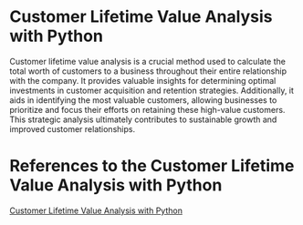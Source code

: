# Customer Lifetime Value Analysis with Python

Customer lifetime value analysis is a crucial method used to calculate the total worth of customers to a business throughout their entire relationship with the company. It provides valuable insights for determining optimal investments in customer acquisition and retention strategies. Additionally, it aids in identifying the most valuable customers, allowing businesses to prioritize and focus their efforts on retaining these high-value customers. This strategic analysis ultimately contributes to sustainable growth and improved customer relationships.


# References to the Customer Lifetime Value Analysis with Python

<a href="https://medium.com/@aareadegboyega/maximizing-growth-and-loyalty-the-power-of-customer-lifetime-value-analysis-381c5387288b" target="_blank">Customer Lifetime Value Analysis with Python</a> 
 
